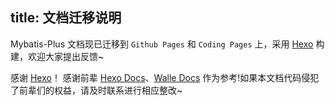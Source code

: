 title: 文档迁移说明
---

Mybatis-Plus 文档现已迁移到 `Github Pages` 和 `Coding Pages` 上，采用 [Hexo] 构建，欢迎大家提出反馈~

感谢 [Hexo]！
感谢前辈 [Hexo Docs]、[Walle Docs] 作为参考!如果本文档代码侵犯了前辈们的权益，请及时联系进行相应整改~

[Hexo]: https://github.com/hexojs/hexo
[Hexo Docs]: https://github.com/hexojs/site
[Walle Docs]: https://github.com/meolu/docs
